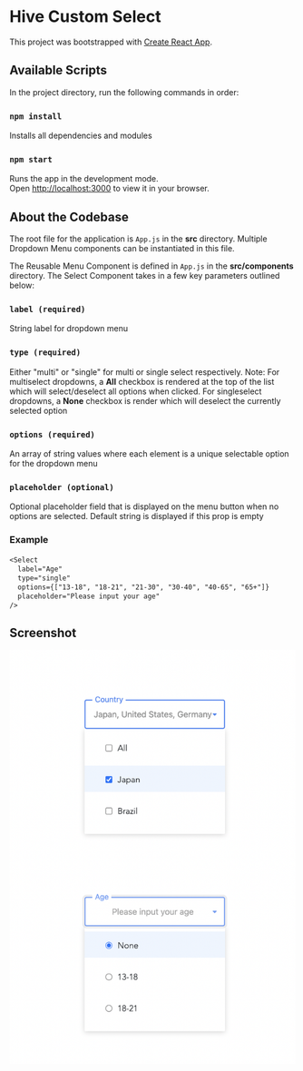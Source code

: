 # Hive Custom Select

This project was bootstrapped with [Create React App](https://github.com/facebook/create-react-app).

## Available Scripts

In the project directory, run the following commands in order:

### `npm install`

Installs all dependencies and modules

### `npm start`

Runs the app in the development mode.\
Open [http://localhost:3000](http://localhost:3000) to view it in your browser.

## About the Codebase

The root file for the application is `App.js` in the **src** directory. Multiple Dropdown Menu components can be instantiated in this file.

The Reusable Menu Component is defined in `App.js` in the **src/components** directory. The Select Component takes in a few key parameters outlined below:

### `label (required)`

String label for dropdown menu

### `type (required)`

Either "multi" or "single" for multi or single select respectively. Note: For multiselect dropdowns, a **All** checkbox is rendered at the top of the list which will select/deselect all options when clicked. For singleselect dropdowns, a **None** checkbox is render which will deselect the currently selected option

### `options (required)`

An array of string values where each element is a unique selectable option for the dropdown menu

### `placeholder (optional)`

Optional placeholder field that is displayed on the menu button when no options are selected. Default string is displayed if this prop is empty

### Example

```
<Select
  label="Age"
  type="single"
  options={["13-18", "18-21", "21-30", "30-40", "40-65", "65+"]}
  placeholder="Please input your age"
/>

```

## Screenshot

![alt text](/public/dropdown.png)
